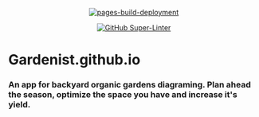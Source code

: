 <div style="text-align: center;">

[![pages-build-deployment](https://github.com/sstriatlon/gardenist/actions/workflows/pages/pages-build-deployment/badge.svg?branch=main)](https://github.com/sstriatlon/gardenist/actions/workflows/pages/pages-build-deployment)

[![GitHub Super-Linter](https://github.com/sstriatlon/gardenist/workflows/Lint%20Code%20Base/badge.svg)](https://github.com/marketplace/actions/super-linter)
</div>


# Gardenist.github.io
### An app for backyard organic gardens diagraming. Plan ahead the season, optimize the space you have and increase it's yield. 
